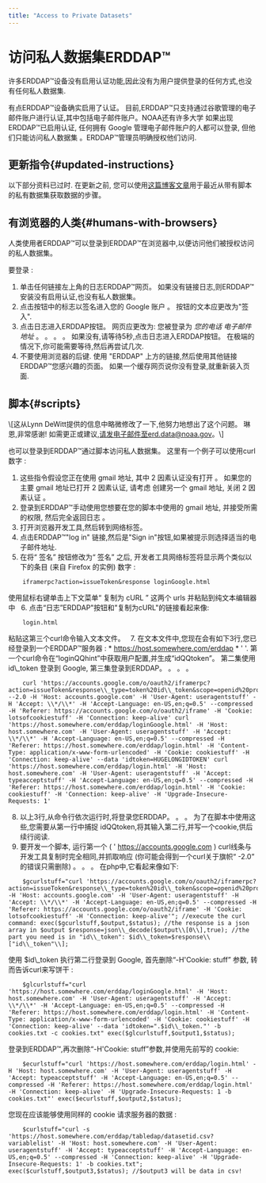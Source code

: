 ```yaml
---
title: "Access to Private Datasets"
---
```

# 访问私人数据集ERDDAP™

许多ERDDAP™设备没有启用认证功能,因此没有为用户提供登录的任何方式,也没有任何私人数据集.

有点ERDDAP™设备确实启用了认证。 目前,ERDDAP™只支持通过谷歌管理的电子邮件账户进行认证,其中包括电子邮件账户。NOAA还有许多大学 如果出现ERDDAP™已启用认证, 任何拥有 Google 管理电子邮件账户的人都可以登录, 但他们只能访问私人数据集 。ERDDAP™管理员明确授权他们访问.

## 更新指令{#updated-instructions} 

以下部分资料已过时. 在更新之前, 您可以使用[这篇博客文章](https://shospital.github.io/blog/posts/blog-post/erddap_private_dataset.html)用于最近从带有脚本的私有数据集获取数据的步骤。

## 有浏览器的人类{#humans-with-browsers} 

人类使用者ERDDAP™可以登录到ERDDAP™在浏览器中,以便访问他们被授权访问的私人数据集。

要登录 :

1. 单击任何链接左上角的日志ERDDAP™网页。
如果没有链接日志,则ERDDAP™安装没有启用认证,也没有私人数据集。
     
2. 点击按钮中的标志以签名进入您的 Google 账户 。
按钮的文本应更改为"签入".
     
3. 点击日志进入ERDDAP按钮。
网页应更改为: 您被登录为 *您的电话 电子邮件地址* 。 。 。 。
如果没有,请等待5秒,点击日志进入ERDDAP按钮。
在极端的情况下,你可能需要等待,然后再尝试几次.
     
4. 不要使用浏览器的后键. 使用 "ERDDAP" 上方的链接,然后使用其他链接ERDDAP™您感兴趣的页面。 如果一个缓存网页说你没有登录,就重新装入页面.
     

## 脚本{#scripts} 

\\[这从Lynn DeWitt提供的信息中略微修改了一下,他努力地想出了这个问题。 琳恩,非常感谢&#33;
如需更正或建议,请发电子邮件至erd.data@noaa.gov。\\]

也可以登录到ERDDAP™通过脚本访问私人数据集。 这里有一个例子可以使用curl数字 :

1. 这些指令假设您正在使用 gmail 地址, 其中 2 因素认证没有打开 。 如果您的主要 gmail 地址已打开 2 因素认证, 请考虑 创建另一个 gmail 地址, 关闭 2 因素认证 。
     
2. 登录到ERDDAP™手动使用您想要在您的脚本中使用的 gmail 地址, 并接受所需的权限, 然后完全返回日志 。
     
3. 打开浏览器开发工具,然后转到网络标签。
     
4. 点击ERDDAP™"log in" 链接,然后是"Sign in"按钮,如果被提示则选择适当的电子邮件地址.
     
5. 在将“ 签名” 按钮修改为“ 签名” 之后, 开发者工具网络标签将显示两个类似以下的条目 (来自 Firefox 的实例) 数字 :
```
    iframerpc?action=issueToken&response loginGoogle.html  
```
使用鼠标右键单击上下文菜单“ 复制为 cURL ” 这两个 urls 并粘贴到纯文本编辑器中
     
6. 点击“日志”ERDDAP"按钮和"复制为cURL"的链接看起来像:
```
    login.html  
```
粘贴这第三个curl命令输入文本文件。
     
7. 在文本文件中,您现在会有如下3行,您已经登录到一个ERDDAP™服务器 : * https://host.somewhere.com/erddap * ' '. 第一个curl命令在“loginQQhint”中获取用户配置,并生成“idQQtoken”。 第二集使用 id\\_token 登录到 Google, 第三集登录到ERDDAP。 。 。 。
```
    curl 'https://accounts.google.com/o/oauth2/iframerpc?action=issueToken&response\\_type=token%20id\\_token&scope=openid%20profile%20email&client\\_id=ABCDEFG.apps.googleusercontent.com&login\\_hint=XXXXXXXXXX&ss\\_domain=https%3A%2F%2Fhost.somewhere.com&origin=https%3A%2F%2Fhost.somewhere.com' --2.0 -H 'Host: accounts.google.com' -H 'User-Agent: useragentstuff' -H 'Accept: \\*/\\*' -H 'Accept-Language: en-US,en;q=0.5' --compressed -H 'Referer: https://accounts.google.com/o/oauth2/iframe' -H 'Cookie: lotsofcookiestuff' -H 'Connection: keep-alive' curl 'https://host.somewhere.com/erddap/loginGoogle.html' -H 'Host: host.somewhere.com' -H 'User-Agent: useragentstuff' -H 'Accept: \\*/\\*' -H 'Accept-Language: en-US,en;q=0.5' --compressed -H 'Referer: https://host.somewhere.com/erddap/login.html' -H 'Content-Type: application/x-www-form-urlencoded' -H 'Cookie: cookiestuff' -H 'Connection: keep-alive' --data 'idtoken=HUGELONGIDTOKEN' curl 'https://host.somewhere.com/erddap/login.html' -H 'Host: host.somewhere.com' -H 'User-Agent: useragentstuff' -H 'Accept: typeacceptstuff' -H 'Accept-Language: en-US,en;q=0.5' --compressed -H 'Referer: https://host.somewhere.com/erddap/login.html' -H 'Cookie: cookiestuff' -H 'Connection: keep-alive' -H 'Upgrade-Insecure-Requests: 1'
```
    
8. 以上3行,从命令行依次运行时,将登录您ERDDAP。 。 。 为了在脚本中使用这些,您需要从第一行中捕捉 idQQtoken,将其输入第二行,并写一个cookie,供后续行阅读.
     
9. 要开发一个脚本, 运行第一个 ( ' https://accounts.google.com )  curl线条与开发工具复制时完全相同,并抓取响应 (你可能会得到一个curl关于旗帜“ -2.0” 的错误只需删除) 。 。 。 在php中,它看起来像如下:
```
    $gcurlstuff="curl 'https://accounts.google.com/o/oauth2/iframerpc?action=issueToken&response\\_type=token%20id\\_token&scope=openid%20profile%20email&client\\_id=ABCDEFG.apps.googleusercontent.com&login\\_hint=XXXXXXXXXX&ss\\_domain=https%3A%2F%2Fhost.somewhere.com&origin=https%3A%2F%2Fhost.somewhere.com' -H 'Host: accounts.google.com' -H 'User-Agent: useragentstuff' -H 'Accept: \\*/\\*' -H 'Accept-Language: en-US,en;q=0.5' --compressed -H 'Referer: https://accounts.google.com/o/oauth2/iframe' -H 'Cookie: lotsofcookiestuff' -H 'Connection: keep-alive'"; //execute the curl command: exec($gcurlstuff,$output,$status); //the response is a json array in $output $response=json\\_decode($output\\[0\\],true); //the part you need is in "id\\_token": $id\\_token=$response\\["id\\_token"\\];
```
使用 $id\\_token 执行第二行登录到 Google, 首先删除“-H'Cookie: stuff” 参数, 转而告诉curl来写饼干 :
```
    $glcurlstuff="curl 'https://host.somewhere.com/erddap/loginGoogle.html' -H 'Host: host.somewhere.com' -H 'User-Agent: useragentstuff' -H 'Accept: \\*/\\*' -H 'Accept-Language: en-US,en;q=0.5' --compressed -H 'Referer: https://host.somewhere.com/erddap/login.html' -H 'Content-Type: application/x-www-form-urlencoded' -H 'Cookie: cookiestuff' -H 'Connection: keep-alive' --data 'idtoken=".$id\\_token."' -b cookies.txt -c cookies.txt" exec($glcurlstuff,$output1,$status);
```
登录到ERDDAP™,再次删除“-H'Cookie: stuff”参数,并使用先前写的 cookie:
```
    $ecurlstuff="curl 'https://host.somewhere.com/erddap/login.html' -H 'Host: host.somewhere.com' -H 'User-Agent: useragentstuff' -H 'Accept: typeacceptstuff' -H 'Accept-Language: en-US,en;q=0.5' --compressed -H 'Referer: https://host.somewhere.com/erddap/login.html' -H 'Connection: keep-alive' -H 'Upgrade-Insecure-Requests: 1 -b cookies.txt"' exec($ecurlstuff,$output2,$status);
```
您现在应该能够使用同样的 cookie 请求服务器的数据 :
```
    $curlstuff="curl -s 'https://host.somewhere.com/erddap/tabledap/datasetid.csv?variablelist' -H 'Host: host.somewhere.com' -H 'User-Agent: useragentstuff' -H 'Accept: typeacceptstuff' -H 'Accept-Language: en-US,en;q=0.5' --compressed -H 'Connection: keep-alive' -H 'Upgrade-Insecure-Requests: 1' -b cookies.txt"; exec($curlstuff,$output3,$status); //$output3 will be data in csv!
```
